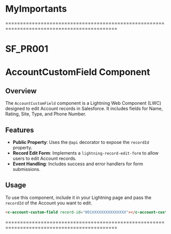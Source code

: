 # MyImportants
============================================================================================

# SF_PR001

# AccountCustomField Component

## Overview
The `AccountCustomField` component is a Lightning Web Component (LWC) designed to edit Account records in Salesforce. It includes fields for Name, Rating, Site, Type, and Phone Number.

## Features
- **Public Property**: Uses the `@api` decorator to expose the `recordId` property.
- **Record Edit Form**: Implements a `lightning-record-edit-form` to allow users to edit Account records.
- **Event Handling**: Includes success and error handlers for form submissions.

## Usage
To use this component, include it in your Lightning page and pass the `recordId` of the Account you want to edit.

```html
<c-account-custom-field record-id="001XXXXXXXXXXXXXXX"></c-account-custom-field>
```

============================================================================================

